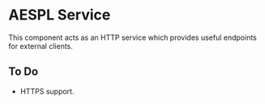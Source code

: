 # AESPL Service

This component acts as an HTTP service which provides useful endpoints for external clients.

## To Do

* HTTPS support.
